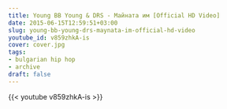 ```yaml
---
title: Young BB Young & DRS - Майната им [Official HD Video]
date: 2015-06-15T12:59:51+03:00
slug: young-bb-young-drs-maynata-im-official-hd-video
youtube_id: v859zhkA-is
cover: cover.jpg
tags:
- bulgarian hip hop
- archive
draft: false
---
```


{{< youtube v859zhkA-is >}}

